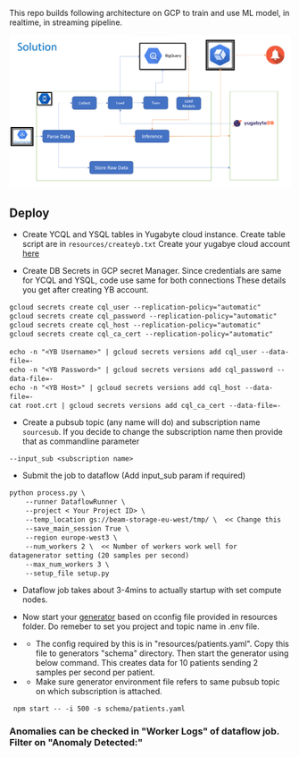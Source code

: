This repo builds following architecture on GCP to train and use ML model, in realtime,  in streaming pipeline. 

![Architecture](resources/Realtime-Model-Training.png)

## Deploy

* Create YCQL and YSQL tables in Yugabyte cloud instance. Create table script are in `resources/createyb.txt`  Create your yugabye cloud account [here](https://cloud.yugabyte.com/)

* Create DB Secrets in GCP secret Manager. Since credentials are same for YCQL and YSQL, code use same for both connections
  These details you get after creating YB account.

```
gcloud secrets create cql_user --replication-policy="automatic"
gcloud secrets create cql_password --replication-policy="automatic"
gcloud secrets create cql_host --replication-policy="automatic"
gcloud secrets create cql_ca_cert --replication-policy="automatic"

echo -n "<YB Username>" | gcloud secrets versions add cql_user --data-file=-
echo -n "<YB Password>" | gcloud secrets versions add cql_password --data-file=-
echo -n "<YB Host>" | gcloud secrets versions add cql_host --data-file=-
cat root.crt | gcloud secrets versions add cql_ca_cert --data-file=-

```

* Create a pubsub topic (any name will do) and subscription name `sourcesub`. If you decide to change the subscription name 
then provide that as commandline parameter
```
--input_sub <subscription name>
```

* Submit the job to dataflow (Add input_sub param if required)
```
python process.py \
    --runner DataflowRunner \
    --project < Your Project ID> \
    --temp_location gs://beam-storage-eu-west/tmp/ \  << Change this
    --save_main_session True \
    --region europe-west3 \
    --num_workers 2 \  << Number of workers work well for datagenerator setting (20 samples per second)
    --max_num_workers 3 \
    --setup_file setup.py
```

* Dataflow job takes about 3-4mins to actually startup with set compute nodes.

* Now start your [generator](https://github.com/skamalj/datagenerator) based on cconfig file provided in resources folder.
Do remeber to set you project and topic name in .env file.
* * The config required by this is in "resources/patients.yaml". Copy this file to generators "schema" directory. Then start the generator using below command. This creates data for 10 patients sending 2 samples per second per patient.
* * Make sure generator environment file refers to same pubsub topic on which subscription is attached.

```
 npm start -- -i 500 -s schema/patients.yaml
```

### Anomalies can be checked in "Worker Logs" of dataflow job.  Filter on "Anomaly Detected:"